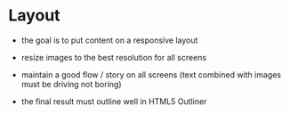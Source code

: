 # Layout

- the goal is to put content on a responsive layout

- resize images to the best resolution for all screens

- maintain a good flow / story on all screens (text combined with images must be driving not boring)

- the final result must outline well in HTML5 Outliner
